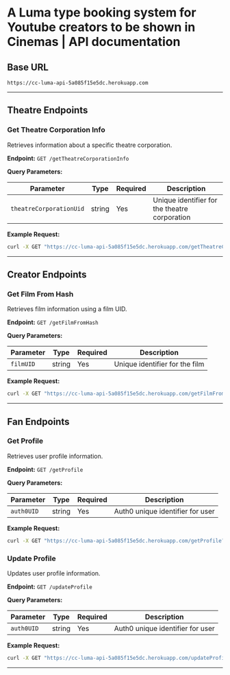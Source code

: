 # A Luma type booking system for Youtube creators to be shown in Cinemas | API documentation

## Base URL

```
https://cc-luma-api-5a085f15e5dc.herokuapp.com
```

---

## Theatre Endpoints

### Get Theatre Corporation Info

Retrieves information about a specific theatre corporation.

**Endpoint:** `GET /getTheatreCorporationInfo`

**Query Parameters:**

| Parameter               | Type   | Required | Description                                   |
| ----------------------- | ------ | -------- | --------------------------------------------- |
| `theatreCorporationUid` | string | Yes      | Unique identifier for the theatre corporation |

**Example Request:**

```bash
curl -X GET "https://cc-luma-api-5a085f15e5dc.herokuapp.com/getTheatreCorporationInfo?theatreCorporationUid=CW"
```

---

## Creator Endpoints

### Get Film From Hash

Retrieves film information using a film UID.

**Endpoint:** `GET /getFilmFromHash`

**Query Parameters:**

| Parameter | Type   | Required | Description                    |
| --------- | ------ | -------- | ------------------------------ |
| `filmUID` | string | Yes      | Unique identifier for the film |

**Example Request:**

```bash
curl -X GET "https://cc-luma-api-5a085f15e5dc.herokuapp.com/getFilmFromHash?filmUID=filmUID-123"
```

---

## Fan Endpoints

### Get Profile

Retrieves user profile information.

**Endpoint:** `GET /getProfile`

**Query Parameters:**

| Parameter  | Type   | Required | Description                      |
| ---------- | ------ | -------- | -------------------------------- |
| `auth0UID` | string | Yes      | Auth0 unique identifier for user |

**Example Request:**

```bash
curl -X GET "https://cc-luma-api-5a085f15e5dc.herokuapp.com/getProfile?auth0UID=auth0|68e18d70c44ac97f332acf1a"
```

### Update Profile

Updates user profile information.

**Endpoint:** `GET /updateProfile`

**Query Parameters:**

| Parameter  | Type   | Required | Description                      |
| ---------- | ------ | -------- | -------------------------------- |
| `auth0UID` | string | Yes      | Auth0 unique identifier for user |

**Example Request:**

```bash
curl -X GET "https://cc-luma-api-5a085f15e5dc.herokuapp.com/updateProfile?auth0UID=auth0|68e18d70c44ac97f332acf1a"
```

---
